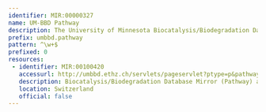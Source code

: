 ```yaml
---
identifier: MIR:00000327
name: UM-BBD Pathway
description: The University of Minnesota Biocatalysis/Biodegradation Database (UM-BBD) contains information on microbial biocatalytic reactions and biodegradation pathways for primarily xenobiotic, chemical compounds. The goal of the UM-BBD is to provide information on microbial enzyme-catalyzed reactions that are important for biotechnology. This collection refers to pathway information.
prefix: umbbd.pathway
pattern: ^\w+$
prefixed: 0
resources:
 - identifier: MIR:00100420
   accessurl: http://umbbd.ethz.ch/servlets/pageservlet?ptype=p&pathway_abbr=
   description: Biocatalysis/Biodegradation Database Mirror (Pathway) at ETH Zurich
   location: Switzerland
   official: false
---
```

